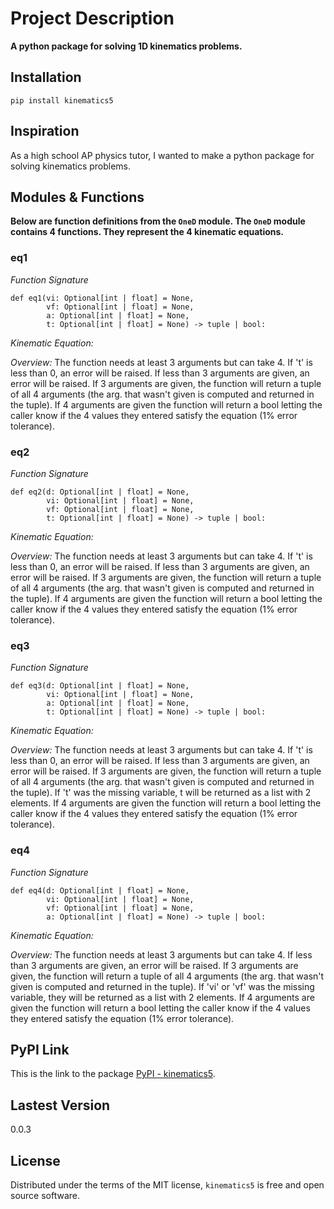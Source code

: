 # Project Description

**A python package for solving 1D kinematics problems.**

## Installation

```
pip install kinematics5
```

## Inspiration

As a high school AP physics tutor, I wanted to make a python package for solving kinematics problems.

## Modules & Functions

**Below are function definitions from the ```OneD``` module. The ```OneD``` module contains 4 functions. They represent the 4 kinematic equations.**

### eq1

*Function Signature*
```
def eq1(vi: Optional[int | float] = None,
        vf: Optional[int | float] = None,
        a: Optional[int | float] = None,
        t: Optional[int | float] = None) -> tuple | bool:
```

*Kinematic Equation:*


*Overview:*
The function needs at least 3 arguments but can take 4. If 't' is less than 0, an error will be raised. If less than 3 arguments are given, an error will be raised. If 3 arguments are given, the function will return a tuple of all 4 arguments (the arg. that wasn't given is computed and returned in the tuple). If 4 arguments are given the function will return a bool letting the caller know if the 4 values they entered satisfy the equation (1% error tolerance).

### eq2

*Function Signature*
```
def eq2(d: Optional[int | float] = None,
        vi: Optional[int | float] = None,
        vf: Optional[int | float] = None,
        t: Optional[int | float] = None) -> tuple | bool:
```

*Kinematic Equation:*


*Overview:*
The function needs at least 3 arguments but can take 4. If 't' is less than 0, an error will be raised. If less than 3 arguments are given, an error will be raised. If 3 arguments are given, the function will return a tuple of all 4 arguments (the arg. that wasn't given is computed and returned in the tuple). If 4 arguments are given the function will return a bool letting the caller know if the 4 values they entered satisfy the equation (1% error tolerance).

### eq3

*Function Signature*
```
def eq3(d: Optional[int | float] = None,
        vi: Optional[int | float] = None,
        a: Optional[int | float] = None,
        t: Optional[int | float] = None) -> tuple | bool:
```

*Kinematic Equation:*


*Overview:*
The function needs at least 3 arguments but can take 4. If 't' is less than 0, an error will be raised. If less than 3 arguments are given, an error will be raised. If 3 arguments are given, the function will return a tuple of all 4 arguments (the arg. that wasn't given is computed and returned in the tuple). If 't' was the missing variable, t will be returned as a list with 2 elements. If 4 arguments are given the function will return a bool letting the caller know if the 4 values they entered satisfy the equation (1% error tolerance).

### eq4

*Function Signature*
```
def eq4(d: Optional[int | float] = None,
        vi: Optional[int | float] = None,
        vf: Optional[int | float] = None,
        a: Optional[int | float] = None) -> tuple | bool:
```

*Kinematic Equation:*


*Overview:*
The function needs at least 3 arguments but can take 4. If less than 3 arguments are given, an error will be raised. If 3 arguments are given, the function will return a tuple of all 4 arguments (the arg. that wasn't given is computed and returned in the tuple). If 'vi' or 'vf' was the missing variable, they will be returned as a list with 2 elements. If 4 arguments are given the function will return a bool letting the caller know if the 4 values they entered satisfy the equation (1% error tolerance).


## PyPI Link

This is the link to the package [PyPI - kinematics5](https://pypi.org/project/kinematics5/).

## Lastest Version

0.0.3

## License

Distributed under the terms of the MIT license, ```kinematics5``` is free and open source software.